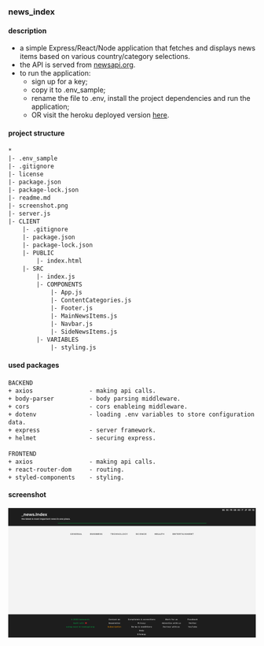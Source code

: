 ### news_index
#### description
+ a simple Express/React/Node application that fetches and displays news items based on various country/category selections.
+ the API is served from [newsapi.org](https://newsapi.org/).
+ to run the application:
  +  sign up for a key;
  +  copy it to .env_sample;
  +  rename the file to .env, install the project dependencies and run the application;
  +  OR visit the heroku deployed version [here](https://newsindex.herokuapp.com/).

#### project structure
```
*
|- .env_sample
|- .gitignore
|- license
|- package.json
|- package-lock.json
|- readme.md
|- screenshot.png
|- server.js
|- CLIENT
	|- .gitignore
	|- package.json
	|- package-lock.json
	|- PUBLIC
		|- index.html
	|- SRC
		|- index.js
		|- COMPONENTS
			|- App.js
			|- ContentCategories.js
			|- Footer.js
			|- MainNewsItems.js
			|- Navbar.js
			|- SideNewsItems.js
		|- VARIABLES
			|- styling.js
```

#### used packages
```
BACKEND
+ axios                - making api calls.
+ body-parser          - body parsing middleware.
+ cors                 - cors enableing middleware.
+ dotenv               - loading .env variables to store configuration data.
+ express              - server framework.
+ helmet               - securing express.

FRONTEND
+ axios                - making api calls.
+ react-router-dom     - routing.
+ styled-components    - styling.
```

#### screenshot
![Screenshot](screenshot.png)
